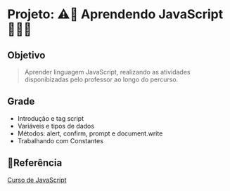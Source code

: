 # Projeto: ⚠🚧 Aprendendo JavaScript 👨‍💻📑

## Objetivo

>Aprender linguagem JavaScript, realizando as atividades disponibizadas pelo professor ao longo do percurso.

## Grade

* Introdução e tag script
* Variáveis e tipos de dados
* Métodos: alert, confirm, prompt e document.write
* Trabalhando com Constantes

## 🔗Referência

[Curso de JavaScript](https://youtube.com/playlist?list=PLucm8g_ezqNrXkDWHtgvtU9RGuauEs_xz)

